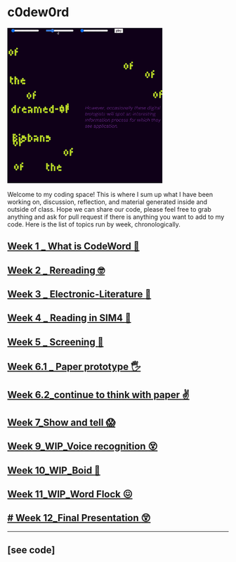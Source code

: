 # c0dew0rd

<img src="Animation_final.gif" width="70%">

Welcome to my coding space! 
This is where I sum up what I have been working on, discussion, reflection, and material generated inside and outside of class. Hope we can share our code, please feel free to grab anything and ask for pull request if there is anything you want to add to my code. Here is the list of topics run by week, chronologically.

## [Week 1 _ What is CodeWord :exploding_head:](https://github.com/napasornc/c0dew0rd/tree/master/week%2001)

## [Week 2 _ Rereading :nerd_face:](https://github.com/napasornc/c0dew0rd/tree/master/week%2002)

## [Week 3 _ Electronic-Literature :raised_eyebrow:](https://github.com/napasornc/c0dew0rd/tree/master/week%2003)

## [Week 4 _ Reading in SIM4  :triumph:](https://github.com/napasornc/c0dew0rd/blob/master/week%2004/readme.md)

## [Week 5 _ Screening :star_struck:](https://github.com/napasornc/c0dew0rd/tree/master/week%2005)

## [Week 6.1 _ Paper prototype :raised_hand_with_fingers_splayed:](https://github.com/napasornc/c0dew0rd/blob/master/week%2006.1/readme.md)

## [Week 6.2_continue to think with paper :v:](https://github.com/napasornc/c0dew0rd/tree/master/week%2006.2)

## [Week 7_Show and tell :scream:](https://github.com/napasornc/c0dew0rd/blob/master/week%2007/readme.md)

## []()

## [Week 9_WIP_Voice recognition :dizzy_face:](https://github.com/napasornc/c0dew0rd/blob/master/week%2009/readme.md)

## [Week 10_WIP_Boid :thinking:](https://github.com/napasornc/c0dew0rd/tree/master/week%2010)

## [Week 11_WIP_Word Flock :confounded:](https://github.com/napasornc/c0dew0rd/blob/master/week%2011/readme.md)

## [# Week 12_Final Presentation :astonished:](https://github.com/napasornc/c0dew0rd/blob/master/week%2012/readme.md)

-----------------------------------------------------
## [see code] 





